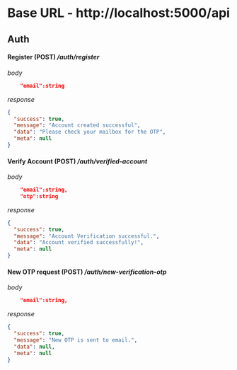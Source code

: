 # Base URL - http://localhost:5000/api


## Auth
####    Register (POST) */auth/register*
*body*
```json
    "email":string
```
*response*
```json
{
  "success": true,
  "message": "Account created successful",
  "data": "Please check your mailbox for the OTP",
  "meta": null
}
```

####    Verify Account (POST) */auth/verified-account*
*body*
```json
    "email":string,
    "otp":string
```
*response*
```json
{
  "success": true,
  "message": "Account Verification successful.",
  "data": "Account verified successfully!",
  "meta": null
}
```

####    New OTP request (POST) */auth/new-verification-otp*
*body*
```json
    "email":string,
```
*response*
```json
{
  "success": true,
  "message": "New OTP is sent to email.",
  "data": null,
  "meta": null
}
```
